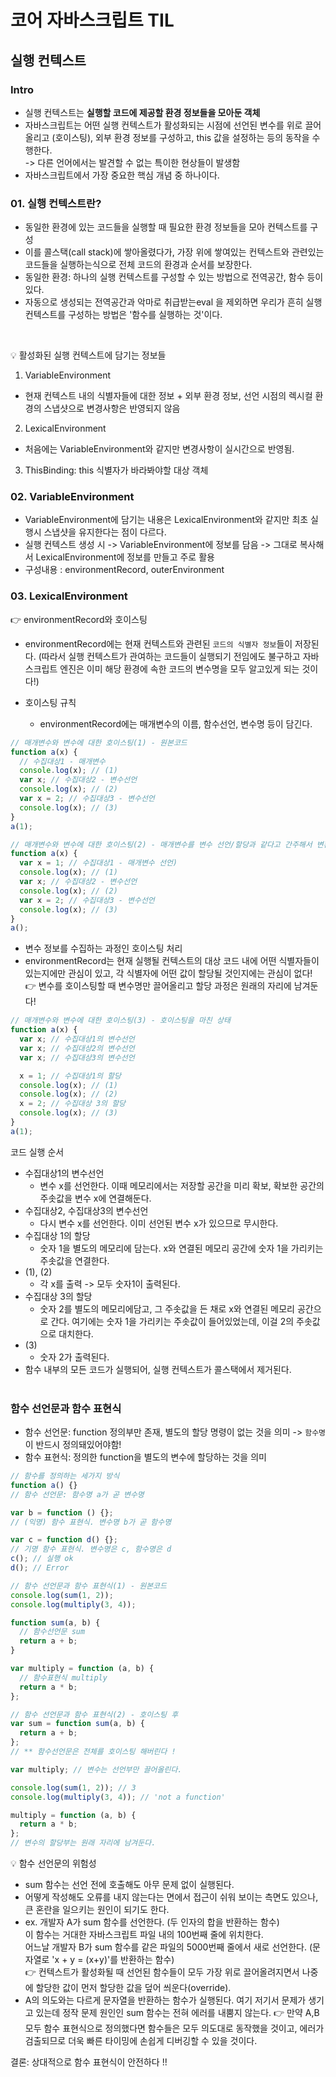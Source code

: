 # 코어 자바스크립트 TIL

## 실행 컨텍스트

### Intro

- 실행 컨텍스트는 **실행할 코드에 제공할 환경 정보들을 모아둔 객체**
- 자바스크립트는 어떤 실행 컨텍스트가 활성화되는 시점에 선언된 변수를 위로 끌어올리고 (호이스팅), 외부 환경 정보를 구성하고, this 값을 설정하는 등의 동작을 수행한다.<br>
  -> 다른 언어에서는 발견할 수 없는 특이한 현상들이 발생함
- 자바스크립트에서 가장 중요한 핵심 개념 중 하나이다.

### 01. 실행 컨텍스트란?

- 동일한 환경에 있는 코드들을 실행할 때 필요한 환경 정보들을 모아 컨텍스트를 구성
- 이를 콜스택(call stack)에 쌓아올렸다가, 가장 위에 쌓여있는 컨텍스트와 관련있는 코드들을 실행하는식으로 전체 코드의 환경과 순서를 보장한다.
- 동일한 환경: 하나의 실행 컨텍스트를 구성할 수 있는 방법으로 전역공간, 함수 등이 있다.
- 자동으로 생성되는 전역공간과 악마로 취급받는eval 을 제외하면 우리가 흔히 실행 컨텍스트를 구성하는 방법은 '함수를 실행하는 것'이다.

<br>

💡 활성화된 실행 컨텍스트에 담기는 정보들

1. VariableEnvironment

- 현재 컨텍스트 내의 식별자들에 대한 정보 + 외부 환경 정보, 선언 시점의 렉시컬 환경의 스냅샷으로 변경사항은 반영되지 않음

2. LexicalEnvironment

- 처음에는 VariableEnvironment와 같지만 변경사항이 실시간으로 반영됨.

3. ThisBinding: this 식별자가 바라봐야할 대상 객체

### 02. VariableEnvironment

- VariableEnvironment에 담기는 내용은 LexicalEnvironment와 같지만 최초 실행시 스냅샷을 유지한다는 점이 다르다.
- 실행 컨텍스트 생성 시 -> VariableEnvironment에 정보를 담음 -> 그대로 복사해서 LexicalEnvironment에 정보를 만들고 주로 활용
- 구성내용 : environmentRecord, outerEnvironment

### 03. LexicalEnvironment

👉 environmentRecord와 호이스팅

- environmentRecord에는 현재 컨텍스트와 관련된 `코드의 식별자 정보`들이 저장된다.
  (따라서 실행 컨텍스트가 관여하는 코드들이 실행되기 전임에도 불구하고 자바스크립트 엔진은 이미 해당 환경에 속한 코드의 변수명을 모두 알고있게 되는 것이다!)

- 호이스팅 규칙
  - environmentRecord에는 매개변수의 이름, 함수선언, 변수명 등이 담긴다.

```js
// 매개변수와 변수에 대한 호이스팅(1) - 원본코드
function a(x) {
  // 수집대상1 - 매개변수
  console.log(x); // (1)
  var x; // 수집대상2 - 변수선언
  console.log(x); // (2)
  var x = 2; // 수집대상3 - 변수선언
  console.log(x); // (3)
}
a(1);
```

```js
// 매개변수와 변수에 대한 호이스팅(2) - 매개변수를 변수 선언/할당과 같다고 간주해서 변환한 상태이다.
function a(x) {
  var x = 1; // 수집대상1 - 매개변수 선언)
  console.log(x); // (1)
  var x; // 수집대상2 - 변수선언
  console.log(x); // (2)
  var x = 2; // 수집대상3 - 변수선언
  console.log(x); // (3)
}
a();
```

- 변수 정보를 수집하는 과정인 호이스팅 처리
- environmentRecord는 현재 실행될 컨텍스트의 대상 코드 내에 어떤 식별자들이 있는지에만 관심이 있고, 각 식별자에 어떤 값이 할당될 것인지에는 관심이 없다!
  👉 변수를 호이스팅할 때 변수명만 끌어올리고 할당 과정은 원래의 자리에 남겨둔다!

```js
// 매개변수와 변수에 대한 호이스팅(3) - 호이스팅을 마친 상태
function a(x) {
  var x; // 수집대상1의 변수선언
  var x; // 수집대상2의 변수선언
  var x; // 수집대상3의 변수선언

  x = 1; // 수집대상1의 할당
  console.log(x); // (1)
  console.log(x); // (2)
  x = 2; // 수집대상 3의 할당
  console.log(x); // (3)
}
a(1);
```

코드 실행 순서

- 수집대상1의 변수선언
  - 변수 x를 선언한다. 이때 메모리에서는 저장할 공간을 미리 확보, 확보한 공간의 주솟값을 변수 x에 연결해둔다.
- 수집대상2, 수집대상3의 변수선언
  - 다시 변수 x를 선언한다. 이미 선언된 변수 x가 있으므로 무시한다.
- 수집대상 1의 할당
  - 숫자 1을 별도의 메모리에 담는다. x와 연결된 메모리 공간에 숫자 1을 가리키는 주솟값을 연결한다.
- (1), (2)
  - 각 x를 출력 -> 모두 숫자1이 출력된다.
- 수집대상 3의 할당
  - 숫자 2를 별도의 메모리에담고, 그 주솟값을 든 채로 x와 연결된 메모리 공간으로 간다. 여기에는 숫자 1을 가리키는 주솟값이 들어있었는데, 이걸 2의 주솟값으로 대치한다.
- (3)
  - 숫자 2가 출력된다.
- 함수 내부의 모든 코드가 실행되어, 실행 컨텍스트가 콜스택에서 제거된다.
  <br><br>

### 함수 선언문과 함수 표현식

- 함수 선언문: function 정의부만 존재, 별도의 할당 명령이 없는 것을 의미 -> `함수명`이 반드시 정의돼있어야함!
- 함수 표현식: 정의한 function을 별도의 변수에 할당하는 것을 의미

```js
// 함수를 정의하는 세가지 방식
function a() {}
// 함수 선언문: 함수명 a가 곧 변수명

var b = function () {};
// (익명) 함수 표현식. 변수명 b가 곧 함수명

var c = function d() {};
// 기명 함수 표현식. 변수명은 c, 함수명은 d
c(); // 실행 ok
d(); // Error
```

```js
// 함수 선언문과 함수 표현식(1) - 원본코드
console.log(sum(1, 2));
console.log(multiply(3, 4));

function sum(a, b) {
  // 함수선언문 sum
  return a + b;
}

var multiply = function (a, b) {
  // 함수표현식 multiply
  return a * b;
};
```

```js
// 함수 선언문과 함수 표현식(2) - 호이스팅 후
var sum = function sum(a, b) {
  return a + b;
};
// ** 함수선언문은 전체를 호이스팅 해버린다 !

var multiply; // 변수는 선언부만 끌어올린다.

console.log(sum(1, 2)); // 3
console.log(multiply(3, 4)); // 'not a function'

multiply = function (a, b) {
  return a * b;
};
// 변수의 할당부는 원래 자리에 남겨둔다.
```

💡 함수 선언문의 위험성

- sum 함수는 선언 전에 호출해도 아무 문제 없이 실행된다.
- 어떻게 작성해도 오류를 내지 않는다는 면에서 접근이 쉬워 보이는 측면도 있으나, 큰 혼란을 일으키는 원인이 되기도 한다.
- ex. 개발자 A가 sum 함수를 선언한다. (두 인자의 합을 반환하는 함수) <br>
  이 함수는 거대한 자바스크립트 파일 내의 100번째 줄에 위치한다. <br>
  어느날 개발자 B가 sum 함수를 같은 파일의 5000번째 줄에서 새로 선언한다.
  (문자열로 'x + y = (x+y)'를 반환하는 함수) <br>
  👉 컨텍스트가 활성화될 때 선언된 함수들이 모두 가장 위로 끌어올려지면서 나중에 할당한 값이 먼저 할당한 값을 덮어 씌운다(override).
- A의 의도와는 다르게 문자열을 반환하는 함수가 실행된다. 여기 저기서 문제가 생기고 있는데 정작 문제 원인인 sum 함수는 전혀 에러를 내뿜지 않는다.
  👉 만약 A,B 모두 함수 표현식으로 정의했다면 함수들은 모두 의도대로 동작했을 것이고, 에러가 검출되므로 더욱 빠른 타이밍에 손쉽게 디버깅할 수 있을 것이다.

결론: 상대적으로 함수 표현식이 안전하다 !!
